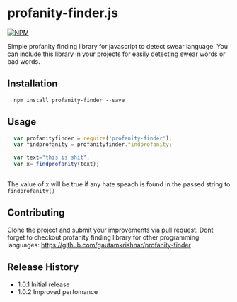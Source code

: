 # profanity-finder.js 
[![NPM](https://nodei.co/npm/profanity-finder.png?downloads=true&stars=true)](https://nodei.co/npm/profanity-finder/)

Simple profanity finding library for javascript to detect swear language. You can include this library in your projects for easily detecting swear words or bad words.

## Installation
```
  npm install profanity-finder --save
```
## Usage
```js
  var profanityfinder = require('profanity-finder');
  var findprofanity = profanityfinder.findprofanity;

  var text="this is shit";
  var x= findprofanity(text);
  
```
The value of x will be true if any hate speach is found in the passed string to `findprofanity()`
## Contributing
Clone the project and submit your improvements via pull request. Dont forget to checkout profanity finding library for other programming languages: 
https://github.com/gautamkrishnar/profanity-finder

## Release History

* 1.0.1 Initial release
* 1.0.2 Improved perfomance
